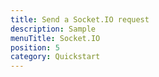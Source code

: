 ```yaml
---
title: Send a Socket.IO request
description: Sample
menuTitle: Socket.IO
position: 5
category: Quickstart
---
```

